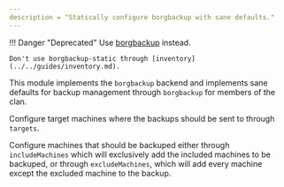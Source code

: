 ```yaml
---
description = "Statically configure borgbackup with sane defaults."
---
```

!!! Danger "Deprecated"
    Use [borgbackup](borgbackup.md) instead.

    Don't use borgbackup-static through [inventory](../../guides/inventory.md).

This module implements the `borgbackup` backend and implements sane defaults
for backup management through `borgbackup` for members of the clan.

Configure target machines where the backups should be sent to through `targets`.

Configure machines that should be backuped either through `includeMachines`
which will exclusively add the included machines to be backuped, or through
`excludeMachines`, which will add every machine except the excluded machine to the backup.
